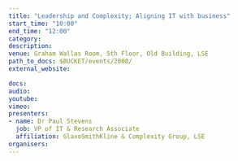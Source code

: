 ```yaml
---
title: "Leadership and Complexity; Aligning IT with business"
start_time: "10:00"
end_time: "12:00"
category: 
description: 
venue: Graham Wallas Room, 5th Floor, Old Building, LSE
path_to_docs: $BUCKET/events/2008/
external_website: 

docs: 
audio: 
youtube: 
vimeo: 
presenters: 
- name: Dr Paul Stevens
  job: VP of IT & Research Associate
  affiliation: GlaxoSmithKline & Complexity Group, LSE
organisers: 
---
```

